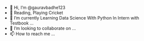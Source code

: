 - 👋 Hi, I’m @gauravbadhe123
- 👀 Reading, Playing Cricket
- 🌱 I’m currently Learning Data Science With Python In Intern with Testbook ...
- 💞️ I’m looking to collaborate on ...
- 📫 How to reach me ...

<!---
gauravbadhe123/gauravbadhe123 is a ✨ special ✨ repository because its `README.md` (this file) appears on your GitHub profile.
You can click the Preview link to take a look at your changes.
--->

